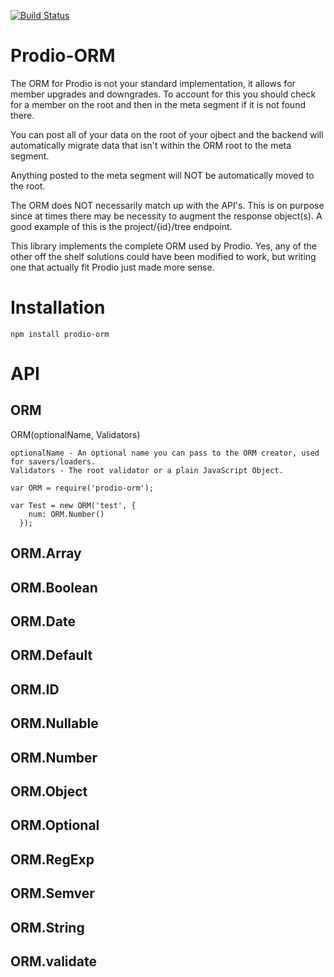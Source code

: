 [![Build Status](https://travis-ci.org/prodio-pm/prodio-orm.svg?branch=master)](https://travis-ci.org/prodio-pm/prodio-orm)

Prodio-ORM
==========

The ORM for Prodio is not your standard implementation, it allows for member
upgrades and downgrades.  To account for this you should check for a member
on the root and then in the meta segment if it is not found there.

You can post all of your data on the root of your ojbect and the backend will
automatically migrate data that isn't within the ORM root to the meta segment.

Anything posted to the meta segment will NOT be automatically moved to the root.

The ORM does NOT necessarily match up with the API's.  This is on purpose since
at times there may be necessity to augment the response object(s).  A good
example of this is the project/{id}/tree endpoint.

This library implements the complete ORM used by Prodio.  Yes, any of the other
off the shelf solutions could have been modified to work, but writing one that
actually fit Prodio just made more sense.

Installation
============

```
npm install prodio-orm
```

API
===

ORM
---

ORM(optionalName, Validators)

    optionalName - An optional name you can pass to the ORM creator, used for savers/loaders.
    Validators - The root validator or a plain JavaScript Object.

```
var ORM = require('prodio-orm');

var Test = new ORM('test', {
    num: ORM.Number()
  });
```

ORM.Array
---------

ORM.Boolean
-----------

ORM.Date
--------

ORM.Default
-----------

ORM.ID
------

ORM.Nullable
------------

ORM.Number
----------

ORM.Object
----------

ORM.Optional
------------

ORM.RegExp
----------

ORM.Semver
----------

ORM.String
----------

ORM.validate
------------

